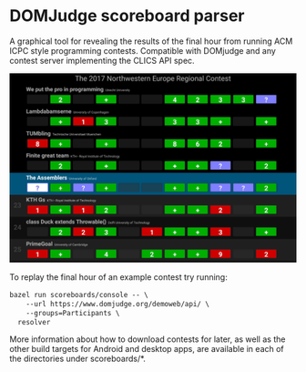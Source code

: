 DOMJudge scoreboard parser
==========================

A graphical tool for revealing the results of the final hour from running ACM
ICPC style programming contests. Compatible with DOMjudge and any contest
server implementing the CLICS API spec.

![Screenshot of the scoreboard for NWERC 2017](./docs/images/android-resolver.png)

To replay the final hour of an example contest try running:

```
bazel run scoreboards/console -- \
    --url https://www.domjudge.org/demoweb/api/ \
    --groups=Participants \
  resolver
```

More information about how to download contests for later, as well as the other
build targets for Android and desktop apps, are available in each of the
directories under scoreboards/\*.
